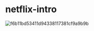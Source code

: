 # netflix-intro
![f6b11bd53411d94338117381cf9a9b9b](https://user-images.githubusercontent.com/40804626/124350948-2e0d9c80-dc15-11eb-90b4-b7f5db02d2a1.gif)
